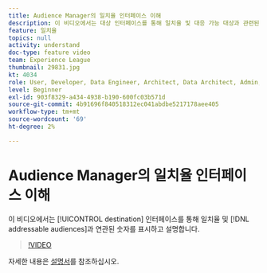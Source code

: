 ```yaml
---
title: Audience Manager의 일치율 인터페이스 이해
description: 이 비디오에서는 대상 인터페이스를 통해 일치율 및 대응 가능 대상과 관련된 숫자를 표시하고 설명합니다.
feature: 일치율
topics: null
activity: understand
doc-type: feature video
team: Experience League
thumbnail: 29831.jpg
kt: 4034
role: User, Developer, Data Engineer, Architect, Data Architect, Admin, Leader
level: Beginner
exl-id: 903f8329-a434-4938-b190-600fc03b571d
source-git-commit: 4b91696f840518312ec041abdbe5217178aee405
workflow-type: tm+mt
source-wordcount: '69'
ht-degree: 2%

---
```


# Audience Manager의 일치율 인터페이스 이해

이 비디오에서는 [!UICONTROL destination] 인터페이스를 통해 일치율 및 [!DNL addressable audiences]과 연관된 숫자를 표시하고 설명합니다.

>[!VIDEO](https://video.tv.adobe.com/v/29831/?quality=12)

자세한 내용은 [설명서](https://docs.adobe.com/help/en/audience-manager/user-guide/features/addressable-audiences.html)를 참조하십시오.

